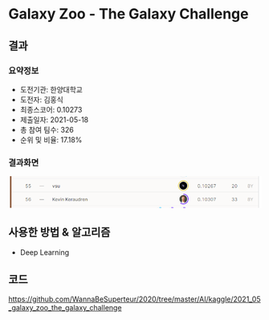 # Galaxy Zoo - The Galaxy Challenge
## 결과
### 요약정보
- 도전기관: 한양대학교
- 도전자: 김홍식
- 최종스코어: 0.10273
- 제출일자: 2021-05-18
- 총 참여 팀수: 326
- 순위 및 비율: 17.18%
### 결과화면
![leaderboard11](./img/leaderboard11.PNG)
## 사용한 방법 & 알고리즘
- Deep Learning
## 코드
https://github.com/WannaBeSuperteur/2020/tree/master/AI/kaggle/2021_05_galaxy_zoo_the_galaxy_challenge